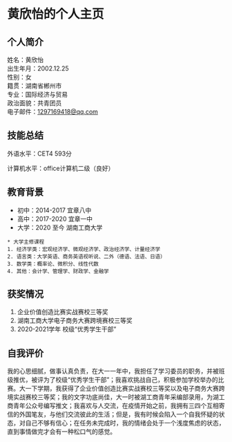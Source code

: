 # 黄欣怡的个人主页


## 个人简介
姓名：黄欣怡  
出生年月：2002.12.25  
性别：女  
籍贯：湖南省郴州市  
专业：国际经济与贸易  
政治面貌：共青团员  
电子邮件：1297169418@qq.com

## 技能总结
外语水平：CET4 593分

计算机水平：office计算机二级（良好）

## 教育背景
- 初中：2014-2017  宜章八中
- 高中：2017-2020  宜章一中  
- 大学：2020 至今  湖南工商大学

```
* 大学主修课程
1. 经济学类：宏观经济学、微观经济学、政治经济学、计量经济学
2. 语言类：大学英语、商务英语视听说、二外（德语、法语、日语）
3. 数学类：概率论、微积分、线性代数
4. 其他：会计学、管理学、财政学、金融学

```

## 获奖情况
1. 企业价值创造比赛实战赛校三等奖  
2. 湖南工商大学电子商务大赛跨境赛校三等奖
3. 2020-2021学年 校级“优秀学生干部”


## 自我评价
我的心思细腻，做事认真负责，在大一一年中，我担任了学习委员的职务，并被班级推优，被评为了校级“优秀学生干部”；我喜欢挑战自己，积极参加学校举办的比赛。大一下学期，我获得了企业价值创造比赛实战赛校三等奖以及电子商务大赛跨境实战赛校三等奖；我的文字功底尚佳，大一时被湖工商青年采编部录用，为湖工商青年公众号编写推文；我喜欢与人交流，在疫情开始之前，我拥有三四个互相寄信的外国笔友，与他们交流彼此的生活；但是，我有时候会陷入一个自我怀疑的状态，对自己不够有信心；在任务未完成时，我的情绪会处于一个浅度焦虑的状态，直到事情做完才会有一种松口气的感觉。
